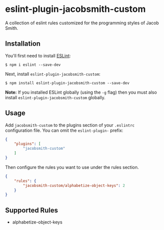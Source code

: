 # eslint-plugin-jacobsmith-custom

A collection of eslint rules customized for the programming styles of Jacob Smith.

## Installation

You'll first need to install [ESLint](http://eslint.org):

```
$ npm i eslint --save-dev
```

Next, install `eslint-plugin-jacobsmith-custom`:

```
$ npm install eslint-plugin-jacobsmith-custom --save-dev
```

**Note:** If you installed ESLint globally (using the `-g` flag) then you must also install `eslint-plugin-jacobsmith-custom` globally.

## Usage

Add `jacobsmith-custom` to the plugins section of your `.eslintrc` configuration file. You can omit the `eslint-plugin-` prefix:

```json
{
    "plugins": [
        "jacobsmith-custom"
    ]
}
```


Then configure the rules you want to use under the rules section.

```json
{
    "rules": {
        "jacobsmith-custom/alphabetize-object-keys": 2
    }
}
```

## Supported Rules

* alphabetize-object-keys

